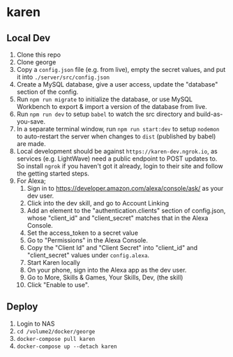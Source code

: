# karen

## Local Dev

1. Clone this repo
2. Clone george
4. Copy a `config.json` file (e.g. from live), empty the secret values, and put it into `./server/src/config.json`
5. Create a MySQL database, give a user access, update the "database" section of the config.
6. Run `npm run migrate` to initialize the database, or use MySQL Workbench to export & import a version of the database from live.
7. Run `npm run dev` to setup `babel` to watch the src directory and build-as-you-save.
8. In a separate terminal window, run `npm run start:dev` to setup `nodemon` to auto-restart the server when changes to `dist` (published by babel) are made. 
9. Local development should be against `https://karen-dev.ngrok.io`, as services (e.g. LightWave) need a public endpoint to POST updates to. So install `ngrok` if you haven't got it already, login to their site and follow the getting started steps.
10. For Alexa;
    1. Sign in to https://developer.amazon.com/alexa/console/ask/ as your dev user.
    2. Click into the dev skill, and go to Account Linking
    3. Add an element to the "authentication.clients" section of config.json, whose "client_id" and "client_secret" matches that in the Alexa Console.
    4. Set the access_token to a secret value
    5. Go to "Permissions" in the Alexa Console.
    6. Copy the "Client Id" and "Client Secret" into "client_id" and "client_secret" values under `config.alexa`.
    5. Start Karen locally
    6. On your phone, sign into the Alexa app as the dev user.
    7. Go to More, Skills & Games, Your Skills, Dev, (the skill)
    8. Click "Enable to use".

## Deploy

1. Login to NAS
2. `cd /volume2/docker/george`
3. `docker-compose pull karen`
4. `docker-compose up --detach karen`

